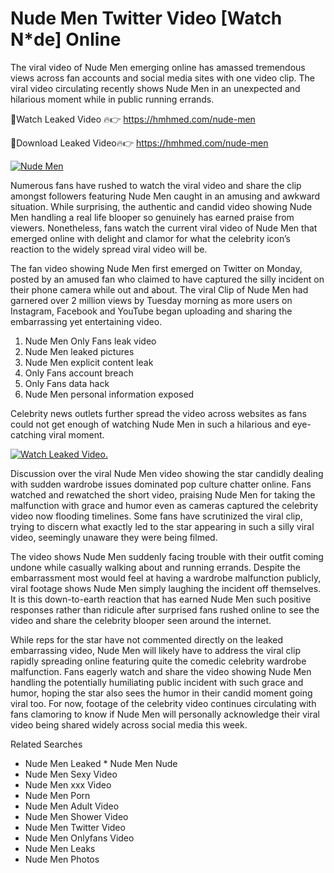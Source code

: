 ﻿# Nude Men Twitter Video [Watch N*de] Online

The viral video of ﻿Nude Men emerging online has amassed tremendous views across fan accounts and social media sites with one video clip. The viral video circulating recently shows ﻿Nude Men in an unexpected and hilarious moment while in public running errands. 

🔴Watch Leaked Video 🔥👉  https://hmhmed.com/nude-men 

🔴Download Leaked Video🔥👉  https://hmhmed.com/nude-men 

[![Nude Men](https://i.imgur.com/dJHk4Zq.gif)](https://hmhmed.com/nude-men)

Numerous fans have rushed to watch the viral video and share the clip amongst followers featuring ﻿Nude Men caught in an amusing and awkward situation. While surprising, the authentic and candid video showing ﻿Nude Men handling a real life blooper so genuinely has earned praise from viewers. Nonetheless, fans watch the current viral video of ﻿Nude Men that emerged online with delight and clamor for what the celebrity icon’s reaction to the widely spread viral video will be.

The fan video showing ﻿Nude Men first emerged on Twitter on Monday, posted by an amused fan who claimed to have captured the silly incident on their phone camera while out and about. The viral Clip of ﻿Nude Men had garnered over 2 million views by Tuesday morning as more users on Instagram, Facebook and YouTube began uploading and sharing the embarrassing yet entertaining video. 

1. ﻿Nude Men Only Fans leak video
2. ﻿Nude Men leaked pictures
3. ﻿Nude Men explicit content leak
4. Only Fans account breach
5. Only Fans data hack
6. ﻿Nude Men personal information exposed

Celebrity news outlets further spread the video across websites as fans could not get enough of watching ﻿Nude Men in such a hilarious and eye-catching viral moment. 

[![Watch Leaked Video.](https://miro.medium.com/v2/resize:fit:828/format:webp/1*cilzJN44JGOrTw9NJCrNHA.gif "Watch Leaked Video")](https://hmhmed.com/nude-men)

Discussion over the viral ﻿Nude Men video showing the star candidly dealing with sudden wardrobe issues dominated pop culture chatter online. Fans watched and rewatched the short video, praising ﻿Nude Men for taking the malfunction with grace and humor even as cameras captured the celebrity video now flooding timelines. Some fans have scrutinized the viral clip, trying to discern what exactly led to the star appearing in such a silly viral video, seemingly unaware they were being filmed.

The video shows ﻿Nude Men suddenly facing trouble with their outfit coming undone while casually walking about and running errands. Despite the embarrassment most would feel at having a wardrobe malfunction publicly, viral footage shows ﻿Nude Men simply laughing the incident off themselves. It is this down-to-earth reaction that has earned ﻿Nude Men such positive responses rather than ridicule after surprised fans rushed online to see the video and share the celebrity blooper seen around the internet.  

While reps for the star have not commented directly on the leaked embarrassing video, ﻿Nude Men will likely have to address the viral clip rapidly spreading online featuring quite the comedic celebrity wardrobe malfunction. Fans eagerly watch and share the video showing ﻿Nude Men handling the potentially humiliating public incident with such grace and humor, hoping the star also sees the humor in their candid moment going viral too. For now, footage of the celebrity video continues circulating with fans clamoring to know if ﻿Nude Men will personally acknowledge their viral video being shared widely across social media this week.

Related Searches
* ﻿Nude Men Leaked
﻿* Nude Men Nude
* ﻿Nude Men Sexy Video
* ﻿Nude Men xxx Video
* ﻿Nude Men Porn
* ﻿Nude Men Adult Video
* ﻿Nude Men Shower Video
* ﻿Nude Men Twitter Video
* ﻿Nude Men Onlyfans Video
* ﻿Nude Men Leaks
* ﻿Nude Men Photos